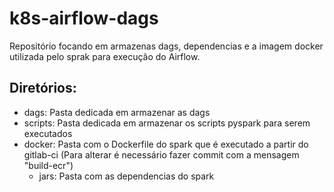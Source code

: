 # k8s-airflow-dags

Repositório focando em armazenas dags, dependencias e a imagem docker utilizada pelo sprak para execução do Airflow.

## Diretórios:

- dags: Pasta dedicada em armazenar as dags
- scripts: Pasta dedicada em armazenar os scripts pyspark para serem executados
- docker: Pasta com o Dockerfile do spark que é executado a partir do gitlab-ci (Para alterar é necessário fazer commit com a mensagem "build-ecr")
    - jars: Pasta com as dependencias do spark